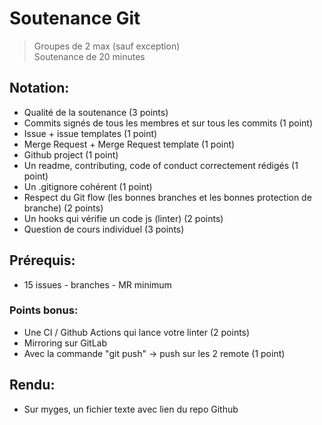 # Soutenance Git

> Groupes de 2 max (sauf exception) \
> Soutenance de 20 minutes

## Notation:

- Qualité de la soutenance (3 points)
- Commits signés de tous les membres et sur tous les commits (1 point)
- Issue + issue templates (1 point)
- Merge Request + Merge Request template (1 point)
- Github project (1 point)
- Un readme, contributing, code of conduct correctement rédigés (1 point)
- Un .gitignore cohérent (1 point)
- Respect du Git flow (les bonnes branches et les bonnes protection de branche) (2
points)
- Un hooks qui vérifie un code js (linter) (2 points)
- Question de cours individuel (3 points)

## Prérequis:

- 15 issues - branches - MR minimum

### Points bonus:

- Une CI / Github Actions qui lance votre linter (2 points)
- Mirroring sur GitLab
- Avec la commande "git push" -> push sur les 2 remote (1 point)

## Rendu:

- Sur myges, un fichier texte avec lien du repo Github
